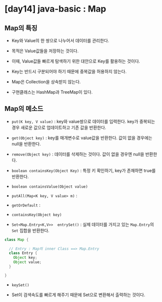 # [day14] java-basic : Map

## Map의 특징

- Key와 Value의 한 쌍으로 나누어서 데이터를 관리한다. 

- 목적은 Value값들을 저장하는 것이다.

- 이때, Value값들 빠르게 탐색하기 위한 대안으로 Key를 활용하는 것이다. 

- Key는 반드시 구분되어야 하기 때문에 중복값을 허용하지 않는다.

- Map은 Collection을 상속받지 않는다. 

- 구현클래스는 HashMap과 TreeMap이 있다.

## Map의 메소드

- `put(K key, V value)` : key와 value쌍으로 데이터를 입력한다. key가 중복되는 경우 새로운 값으로 업데이트하고 기존 값을 반환한다.

- `get(Object key)` : key를 매개변수로 value값을 반환한다. 값이 없을 경우에는 null을 반환한다.

- `remove(Object key)` : 데이터를 삭제하는 것이다. 값이 없을 경우엔 null을 반환한다.

- `boolean containsKey(Object Key)` : 특정 키 확인하기, key가 존재하면 true를 반환한다.

- `boolean containsValue(Object value)`

- `putAll(Map<K key, V value> m)` : 

- `getOrDefault` : 

- `containsKey(Object key)`

- `Set<Map.Entry<K,V>>	entrySet()` : 실제 데이터를 가지고 있는 `Map.Entry`의 `Set` 집합을 반환한다.

```java
class Map {
  
  // Entry : Map의 inner Class ==> Map.Entry
  class Entry {
    Object key;
    Object value;
  }

}
```

- `keySet()`

- Set이 검색속도를 빠르게 해주기 때문에 Set으로 변환해서 출력하는 것이다.
